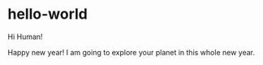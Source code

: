 # hello-world

Hi Human!

Happy new year! I am going to explore your planet in this whole new year.
